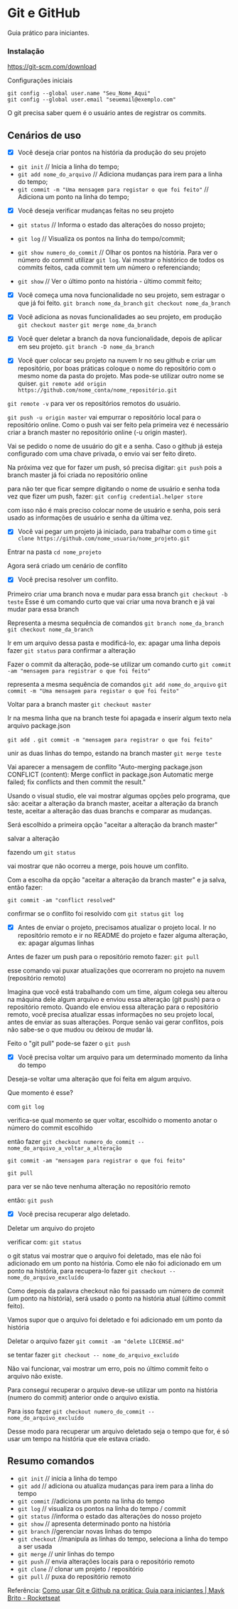 # Git e GitHub
 
Guia prático para iniciantes.
 
### Instalação
 
https://git-scm.com/download
 
Configurações iniciais
 
``` 
git config --global user.name "Seu_Nome_Aqui"
git config --global user.email "seuemail@exemplo.com"
``` 
 
O git precisa saber quem é o usuário antes de registrar os commits.
 
## Cenários de uso
 
- [x] Você deseja criar pontos na história da produção do seu projeto 
- `git init` // Inicia a linha do tempo;
- `git add nome_do_arquivo` // Adiciona mudanças para irem para a linha do tempo;
- `git commit -m "Uma mensagem para registar o que foi feito"` // Adiciona um ponto na linha do tempo;
 
- [x] Você deseja verificar mudanças feitas no seu projeto
- `git status` // Informa o estado das alterações do nosso projeto;
- `git log` // Visualiza os pontos na linha do tempo/commit;
 
 - `git show numero_do_commit` // Olhar os pontos na história. Para ver o número do commit utilizar `git log`. Vai mostrar o histórico de todos os commits feitos, cada commit tem um número o referenciando;
 
 - `git show` // Ver o último ponto na história - último commit feito;
 
- [x] Você começa uma nova funcionalidade no seu projeto, sem estragar o que já foi feito.
`git branch nome_da_branch`
`git checkout nome_da_branch`   
 
- [x] Você adiciona as novas funcionalidades ao seu projeto, em produção
`git checkout master`
`git merge nome_da_branch`   
 
- [x] Você quer deletar a branch da nova funcionalidade, depois de aplicar em seu projeto.
`git branch -D nome_da_branch`
 
- [x] Você quer colocar seu projeto na nuvem
Ir no seu github e criar um repositório, por boas práticas coloque o nome do repositório com o mesmo nome da pasta do projeto. Mas pode-se utilizar outro nome se quiser.
`git remote add origin https://github.com/nome_conta/nome_repositório.git`
 
`git remote -v` para ver os repositórios remotos do usuário.
 
`git push -u origin master` vai empurrar o repositório local para o repositório online. Como o push vai ser feito pela primeira vez é necessário criar a branch master no repositório online (-u origin master).
 
Vai se pedido o nome de usuário do git e a senha. Caso o github já esteja configurado com uma chave privada, o envio vai ser feito direto.
 
Na próxima vez que for fazer um push, só precisa digitar:
`git push`
pois a branch master já foi criada no repositório online
 
para não ter que ficar sempre digitando o nome de usuário e senha toda vez que fizer um push, fazer:
`git config credential.helper store`
 
com isso não é mais preciso colocar nome de usuário e senha, pois será usado as informações de usuário e senha da última vez.
 
 
- [x] Você vai pegar um projeto já iniciado, para trabalhar com o time
`git clone https://github.com/nome_usuario/nome_projeto.git`
 
Entrar na pasta
`cd nome_projeto`
 
Agora será criado um cenário de conflito
 
- [x] Você precisa resolver um conflito.
 
Primeiro criar uma branch nova e mudar para essa branch
`git checkout -b teste`
Esse é um comando curto que vai criar uma nova branch e já vai mudar para essa branch
 
Representa a mesma sequência de comandos
`git branch nome_da_branch`
`git checkout nome_da_branch`   
 
Ir em um arquivo dessa pasta e modificá-lo, ex: apagar uma linha
depois fazer 
`git status`
para confirmar a alteração
 
Fazer o commit da alteração, pode-se utilizar um comando curto
`git commit -am "mensagem para registrar o que foi feito"`
 
representa a mesma sequência de comandos
`git add nome_do_arquivo`
`git commit -m "Uma mensagem para registar o que foi feito"`
 
Voltar para a branch master
`git checkout master`
 
Ir na mesma linha que na branch teste foi apagada e inserir algum texto nela
arquivo package.json
 
`git add .`
`git commit -m "mensagem para registrar o que foi feito"`
 
unir as duas linhas do tempo, estando na branch master
`git merge teste`
 
Vai aparecer a mensagem de conflito
"Auto-merging package.json
CONFLICT (content): Merge conflict in package.json
Automatic merge failed; fix conflicts and then commit the result."
 
Usando o visual studio, ele vai mostrar algumas opções pelo programa, que são: aceitar a alteração da branch master, aceitar a alteração da branch teste, aceitar a alteração das duas branchs e comparar as mudanças. 
 
Será escolhido a primeira opção "aceitar a alteração da branch master"
 
salvar a alteração
 
fazendo um 
`git status`
 
vai mostrar que não ocorreu a merge, pois houve um conflito.
 
Com a escolha da opção "aceitar a alteração da branch master" e ja salva, então fazer:
 
`git commit -am "conflict resolved"`
 
confirmar se o conflito foi resolvido com
`git status`
`git log`
 
 
- [x] Antes de enviar o projeto, precisamos atualizar o projeto local.
Ir no repositório remoto e ir no README do projeto e fazer alguma alteração, ex: apagar algumas linhas
 
Antes de fazer um push para o repositório remoto fazer:
`git pull`
 
esse comando vai puxar atualizações que ocorreram no projeto na nuvem (repositório remoto)
 
Imagina que você está trabalhando com um time, algum colega seu alterou na máquina dele algum arquivo e enviou essa alteração (git push) para o repositório remoto. Quando ele enviou essa alteração para o repositório remoto, você precisa atualizar essas informações no seu projeto local, antes de enviar as suas alterações. Porque senão vai gerar conflitos, pois não sabe-se o que mudou ou deixou de mudar lá.
 
Feito o "git pull" pode-se fazer  o
`git push`
 
- [x] Você precisa voltar um arquivo para um determinado momento da linha do tempo
 
Deseja-se voltar uma alteração que foi feita em algum arquivo.
 
Que momento é esse?
 
com
`git log`
 
verifica-se qual momento se quer voltar, escolhido o momento anotar o número do commit escolhido
 
então fazer
`git checkout numero_do_commit -- nome_do_arquivo_a_voltar_a_alteração`
 
`git commit -am "mensagem para registrar o que foi feito"`
 
`git pull`
 
para ver se não teve nenhuma alteração no repositório remoto
 
então:
`git push`
 
 
- [x] Você precisa recuperar algo deletado. 
 
Deletar um arquivo do projeto
 
verificar com: 
`git status`
 
o git status vai mostrar que o arquivo foi deletado, mas ele não foi adicionado em um ponto na história. Como ele não foi adicionado em um ponto na história, para recupera-lo fazer
`git checkout -- nome_do_arquivo_excluído`
 
Como depois da palavra checkout não foi passado um número de commit (um ponto na história), será usado o ponto na história atual (último commit feito).
 
Vamos supor que o arquivo foi deletado e foi adicionado em um ponto da história
 
Deletar o arquivo
fazer
`git commit -am "delete LICENSE.md"`
 
se tentar fazer
`git checkout -- nome_do_arquivo_excluído`
 
Não vai funcionar, vai mostrar um erro, pois no último commit feito o arquivo não existe.
 
Para consegui recuperar o arquivo deve-se utilizar um ponto na história (numero do commit) anterior onde o arquivo existia.
 
Para isso fazer
`git checkout numero_do_commit -- nome_do_arquivo_excluído`
 
Desse modo para recuperar um arquivo deletado seja o tempo que for, é só usar um tempo na história que ele estava criado. 
 
## Resumo comandos
 
* `git init` // inicia a linha do tempo
* `git add` // adiciona ou atualiza mudanças para irem para a linha do tempo
* `git commit` //adiciona um ponto na linha do tempo
* `git log`  // visualiza os pontos na linha do tempo / commit
* `git status`  //informa o estado das alterações do nosso projeto
* `git show` // apresenta determinado ponto na história
* `git branch` //gerenciar novas linhas do tempo
* `git checkout` //manipula as linhas do tempo, seleciona a linha do tempo a ser usada
* `git merge` // unir linhas do tempo
* `git push` // envia alterações locais para o repositório remoto
* `git clone` // clonar um projeto / repositório
* `git pull`  // puxa do repositório remoto
 
Referência: [Como usar Git e Github na prática: Guia para iniciantes | Mayk Brito - Rocketseat](https://www.youtube.com/watch?v=2alg7MQ6_sI)

